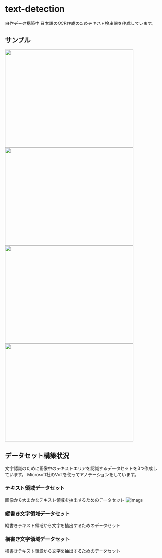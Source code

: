# text-detection
自作データ構築中
日本語のOCR作成のためテキスト検出器を作成しています。

## サンプル
<p>
          
<img src="https://user-images.githubusercontent.com/55880071/188486580-2add2328-f85f-4c45-8b01-a3b5b6f8f926.png" width="420" height="320">
          
<img src="https://user-images.githubusercontent.com/55880071/188486615-a3d800b1-770e-41e8-82b2-82e396d3bb16.png" width="420" height="320">

<img src="https://user-images.githubusercontent.com/55880071/190014896-c167c271-1bd1-4527-a239-13be040e9bc7.png" width="420" height="320">

<img src="https://user-images.githubusercontent.com/55880071/190014902-46eb4216-7375-4595-a131-51a6c640575c.png" width="420" height="320">

</p>

## データセット構築状況
文字認識のために画像中のテキストエリアを認識するデータセットを3つ作成しています。
Microsoft社のVottを使ってアノテーションをしています。
### テキスト領域データセット
画像から大まかなテキスト領域を抽出するためのデータセット
![image](https://user-images.githubusercontent.com/55880071/189475372-91095030-61ed-40a3-a836-661fe82b68cd.png)
### 縦書き文字領域データセット
縦書きテキスト領域から文字を抽出するためのデータセット
### 横書き文字領域データセット
横書きテキスト領域から文字を抽出するためのデータセット

